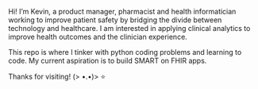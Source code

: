 Hi! I’m Kevin, a product manager, pharmacist and health informatician working to improve patient safety by bridging the divide between technology and healthcare. I am interested in applying clinical analytics to improve health outcomes and the clinician experience.

This repo is where I tinker with python coding problems and learning to code. My current aspiration is to build SMART on FHIR apps.

Thanks for visiting!
(> •.•)> ⭐️
